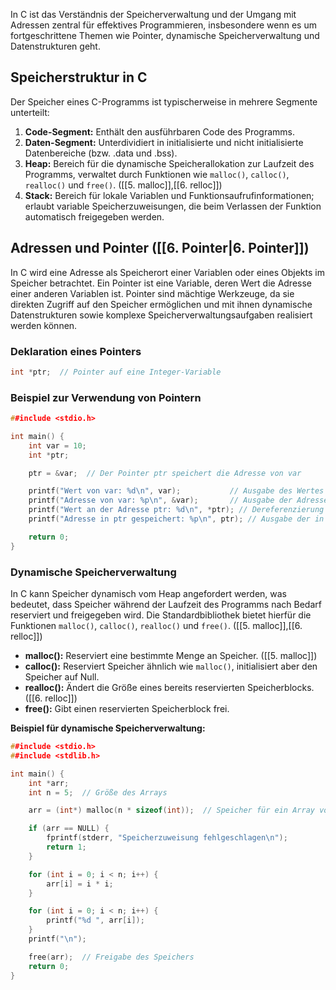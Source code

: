 In C ist das Verständnis der Speicherverwaltung und der Umgang mit Adressen zentral für effektives Programmieren, insbesondere wenn es um fortgeschrittene Themen wie Pointer, dynamische Speicherverwaltung und Datenstrukturen geht.

## Speicherstruktur in C

Der Speicher eines C-Programms ist typischerweise in mehrere Segmente unterteilt:

1. **Code-Segment:** Enthält den ausführbaren Code des Programms.
2. **Daten-Segment:** Unterdividiert in initialisierte und nicht initialisierte Datenbereiche (bzw. .data und .bss).
3. **Heap:** Bereich für die dynamische Speicherallokation zur Laufzeit des Programms, verwaltet durch Funktionen wie `malloc()`, `calloc()`, `realloc()` und `free()`. ([[5. malloc]],[[6. relloc]])
4. **Stack:** Bereich für lokale Variablen und Funktionsaufrufinformationen; erlaubt variable Speicherzuweisungen, die beim Verlassen der Funktion automatisch freigegeben werden.

## Adressen und Pointer ([[6. Pointer|6. Pointer]])
In C wird eine Adresse als Speicherort einer Variablen oder eines Objekts im Speicher betrachtet. Ein Pointer ist eine Variable, deren Wert die Adresse einer anderen Variablen ist. Pointer sind mächtige Werkzeuge, da sie direkten Zugriff auf den Speicher ermöglichen und mit ihnen dynamische Datenstrukturen sowie komplexe Speicherverwaltungsaufgaben realisiert werden können.

### Deklaration eines Pointers

```cpp
int *ptr;  // Pointer auf eine Integer-Variable
```

### Beispiel zur Verwendung von Pointern

```cpp
##include <stdio.h>

int main() {
    int var = 10;
    int *ptr;

    ptr = &var;  // Der Pointer ptr speichert die Adresse von var

    printf("Wert von var: %d\n", var);           // Ausgabe des Wertes von var
    printf("Adresse von var: %p\n", &var);       // Ausgabe der Adresse von var
    printf("Wert an der Adresse ptr: %d\n", *ptr); // Dereferenzierung von ptr zeigt auf den Wert von var
    printf("Adresse in ptr gespeichert: %p\n", ptr); // Ausgabe der in ptr gespeicherten Adresse

    return 0;
}
```

### Dynamische Speicherverwaltung

In C kann Speicher dynamisch vom Heap angefordert werden, was bedeutet, dass Speicher während der Laufzeit des Programms nach Bedarf reserviert und freigegeben wird. Die Standardbibliothek bietet hierfür die Funktionen `malloc()`, `calloc()`, `realloc()` und `free()`. ([[5. malloc]],[[6. relloc]])

- **malloc():** Reserviert eine bestimmte Menge an Speicher. ([[5. malloc]])
- **calloc():** Reserviert Speicher ähnlich wie `malloc()`, initialisiert aber den Speicher auf Null.
- **realloc():** Ändert die Größe eines bereits reservierten Speicherblocks. ([[6. relloc]])
- **free():** Gibt einen reservierten Speicherblock frei.

**Beispiel für dynamische Speicherverwaltung:**

```cpp
##include <stdio.h>
##include <stdlib.h>

int main() {
    int *arr;
    int n = 5;  // Größe des Arrays

    arr = (int*) malloc(n * sizeof(int));  // Speicher für ein Array von 5 Integers

    if (arr == NULL) {
        fprintf(stderr, "Speicherzuweisung fehlgeschlagen\n");
        return 1;
    }

    for (int i = 0; i < n; i++) {
        arr[i] = i * i;
    }

    for (int i = 0; i < n; i++) {
        printf("%d ", arr[i]);
    }
    printf("\n");

    free(arr);  // Freigabe des Speichers
    return 0;
}
```